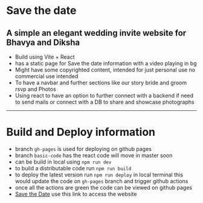 # Save the date

## A simple an elegant wedding invite website for Bhavya and Diksha

* Build using Vite + React
* has a static page for Save the date information with a video playing in bg
* Might have some copyrighted content, intended for just personal use no commercial use intended
* To have a navbar and further sections like our story bride and groom rsvp and Photos
* Using react to have an option to further connect with a backend if need to send mails or connect with a DB to share and showcase photographs

---

# Build and Deploy information

* branch `gh-pages` is used for deploying on github pages
* branch `basic-code` has the react code will move in master soon
* can be build in local using `npm run dev`
* to build a distributable code run `npm run build`
* to deploy the latest version run `npm run deploy` in local terminal this would update the code on `gh-pages` branch and trigger github actions
* once all the actions are green the code can be viewed on github pages
* [Save the Date](https://arorabhavya23.github.io/SaveTheDate/) use this link to access the website
